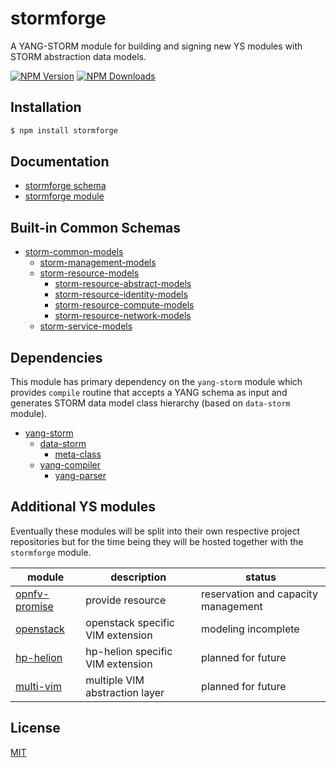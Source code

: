 # stormforge

A YANG-STORM module for building and signing new YS modules with STORM
abstraction data models.

  [![NPM Version][npm-image]][npm-url]
  [![NPM Downloads][downloads-image]][downloads-url]

## Installation
```bash
$ npm install stormforge
```
## Documentation

* [stormforge schema](./stormforge.yang)
* [stormforge module](./stormforge.litcoffee)

## Built-in Common Schemas
* [storm-common-models](schemas/storm-common-models.yang)
  * [storm-management-models](schemas/storm-management-models.yang)
  * [storm-resource-models](schemas/storm-resource-models.yang)
    * [storm-resource-abstract-models](schemas/storm-resource-abstract-models.yang)
	* [storm-resource-identity-models](schemas/storm-resource-identity-models.yang)
	* [storm-resource-compute-models](schemas/storm-resource-compute-models.yang)
	* [storm-resource-network-models](schemas/storm-resource-network-models.yang)
  * [storm-service-models](schemas/storm-service-models.yang)

## Dependencies

This module has primary dependency on the `yang-storm` module which
provides `compile` routine that accepts a YANG schema as input and
generates STORM data model class hierarchy (based on `data-storm` module).

* [yang-storm](http://github.com/stormstack/yang-storm)
  * [data-storm](http://github.com/stormstack/data-storm)
    * [meta-class](http://github.com/stormstack/meta-class)
  * [yang-compiler](http://github.com/stormstack/yang-compiler)
    * [yang-parser](https://www.npmjs.com/package/yang-parser)

## Additional YS modules

Eventually these modules will be split into their own respective
project repositories but for the time being they will be hosted
together with the `stormforge` module.

module | description | status
--- | --- | ---
[opnfv-promise](ys_modules/opnfv-promise) | provide resource | reservation and capacity management | modeling complete
[openstack](ys_modules/openstack) | openstack specific VIM extension | modeling incomplete
[hp-helion](ys_modules/hp-helion) | hp-helion specific VIM extension | planned for future
[multi-vim](ys_modules/multi-vim) | multiple VIM abstraction layer | planned for future

## License
  [MIT](LICENSE)

[npm-image]: https://img.shields.io/npm/v/stormforge.svg
[npm-url]: https://npmjs.org/package/stormforge
[downloads-image]: https://img.shields.io/npm/dm/stormforge.svg
[downloads-url]: https://npmjs.org/package/stormforge

